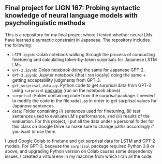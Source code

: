 ## Final project for LIGN 167: Probing syntactic knowledge of neural language models with psycholinguistic methods
This is a repository for my final project where I tested whether neural LMs have learned a syntactic constraint in Japanese. The repository includes the following:

* `LSTM.ipynb`: Colab notebook walking through the process of conducting finetuning and calculating token-by-token surprisals for Japanese LSTM LMs.
* `GPT-2.ipynb`: Colab notebook doing the same for Japanese GPT-2.
* `GPT-3.ipynb`: Jupyter notebook (that I ran locally) doing the same + getting acceptability judgments from GPT-3.
* `get_surprisal_data.py`: Python code to get surprisal data from GPT-3 using `surprisal` [package](https://pypi.org/project/surprisal/) (run on the notebook above)
* `surprisal`: Folder containing code from the surprisal package. I needed to modify the code in the file `model.py` in order to get surprisal values for Japanese sentences.
* `data`: Folder containing (i) sentences used for finetuning, (ii) test sentences used to evaluate LM's performance, and (iii) results of the evaluation. For this project, I put all the data under a personal folder for this class on Google Drive so make sure to change paths accordingly if you want to use them.   

I used Google Colab to finetune and get surprisal data for LSTM and GPT-2 models. For GPT-3, because the `surprisal` package required Python 3.9 or above, and upgrading Python version on Colab causes some dependency issues, I created a virtual env in my machine from which I ran all the code.
